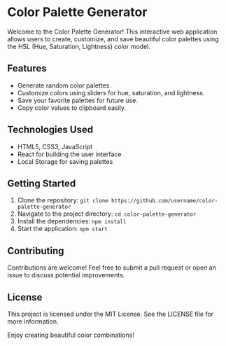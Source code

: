 # Color Palette Generator

Welcome to the Color Palette Generator! This interactive web application allows users to create, customize, and save beautiful color palettes using the HSL (Hue, Saturation, Lightness) color model.

## Features
- Generate random color palettes.
- Customize colors using sliders for hue, saturation, and lightness.
- Save your favorite palettes for future use.
- Copy color values to clipboard easily.

## Technologies Used
- HTML5, CSS3, JavaScript
- React for building the user interface
- Local Storage for saving palettes

## Getting Started
1. Clone the repository: `git clone https://github.com/username/color-palette-generator`
2. Navigate to the project directory: `cd color-palette-generator`
3. Install the dependencies: `npm install`
4. Start the application: `npm start`

## Contributing
Contributions are welcome! Feel free to submit a pull request or open an issue to discuss potential improvements.

## License
This project is licensed under the MIT License. See the LICENSE file for more information.

Enjoy creating beautiful color combinations!